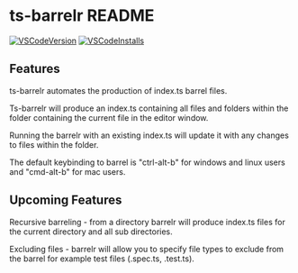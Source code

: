 # ts-barrelr README
[![VSCodeVersion](http://vsmarketplacebadge.apphb.com/version/mikerhyssmith.ts-barrelr.svg)](https://marketplace.visualstudio.com/items?itemName=mikerhyssmith.ts-barrelr)
[![VSCodeInstalls](http://vsmarketplacebadge.apphb.com/installs/mikerhyssmith.ts-barrelr.svg)](https://marketplace.visualstudio.com/items?itemName=mikerhyssmith.ts-barrelr)



## Features

ts-barrelr automates the production of index.ts barrel files.

Ts-barrelr will produce an index.ts containing all files and folders within the folder containing the current file in the editor window.

Running the barrelr with an existing index.ts will update it with any changes to files within the folder.

The default keybinding to barrel is "ctrl-alt-b" for windows and linux users and "cmd-alt-b" for mac users.


## Upcoming Features
Recursive barreling - from a directory barrelr will produce index.ts files for the current directory and all sub directories.

Excluding files - barrelr will allow you to specify file types to exclude from the barrel for example test files (.spec.ts, .test.ts).
